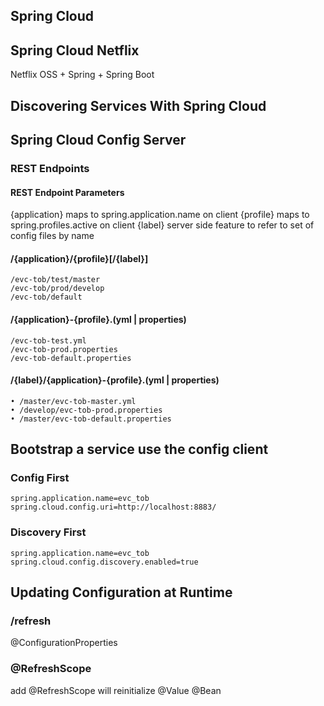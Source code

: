 ## Spring Cloud 

## Spring Cloud Netflix
Netflix OSS + Spring + Spring Boot

## Discovering Services With Spring Cloud

## Spring Cloud Config Server
### REST Endpoints

#### REST Endpoint Parameters
{application} maps to spring.application.name on client
{profile} maps to spring.profiles.active on client
{label} server side feature to refer to set of config files by name

#### /{application}/{profile}[/{label}]
```
/evc-tob/test/master 
/evc-tob/prod/develop
/evc-tob/default
```

#### /{application}-{profile}.(yml | properties)
```
/evc-tob-test.yml
/evc-tob-prod.properties
/evc-tob-default.properties

```
#### /{label}/{application}-{profile}.(yml | properties)
```
• /master/evc-tob-master.yml
• /develop/evc-tob-prod.properties
• /master/evc-tob-default.properties

```

## Bootstrap a service use the config client

### Config First
```
spring.application.name=evc_tob
spring.cloud.config.uri=http://localhost:8883/
```

### Discovery First
```
spring.application.name=evc_tob 
spring.cloud.config.discovery.enabled=true
```

## Updating Configuration at Runtime

### /refresh
@ConfigurationProperties

### @RefreshScope
add @RefreshScope will reinitialize @Value @Bean

